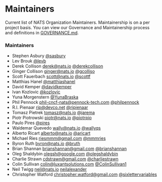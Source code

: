# Maintainers
Current list of NATS Organization Maintainers. Maintainership is on a per project basis. You can view our Governance and Maintainership process and definitions in [GOVERNANCE.md](https://github.com/nats-io/nats-general/blob/main/GOVERNANCE.md).

### Maintainers
  - Stephen Asbury [@sasbury](https://github.com/sasbury)
  - Lev Brouk [@levb](https://github.com/levb)
  - Derek Collison <derek@nats.io> [@derekcollison](https://github.com/derekcollison)
  - Ginger Collison <ginger@nats.io> [@gcolliso](https://github.com/gcolliso)
  - Scott Fauerbach <scott@nats.io> [@scottf](https://github.com/scottf)
  - Matthias Hanel [@matthiashanel](https://github.com/matthiashanel)
  - David Kemper [@davidkemper](https://github.com/davidkemper)
  - Ivan Kozlovic [@kozlovic](https://github.com/kozlovic)
  - Yuna Morgenstern [@YunaBraska](https://github.com/YunaBraska)
  - Phil Pennock <phil-cncf-nats@pennock-tech.com> [@philpennock](https://github.com/philpennock)
  - R.I. Pienaar <rip@devco.net> [@ripienaar](https://github.com/ripienaar)
  - Tomasz Pietrek <tomasz@nats.io> [@jarema](https://github.com/jarema)
  - Piotr Piotrowski <piotr@nats.io> [@piotrpio](https://github.com/piotrpio)
  - Paulo Pires [@pires](https://github.com/pires)
  - Waldemar Quevedo <wally@nats.io> [@wallyqs](https://github.com/wallyqs)
  - Alberto Ricart <alberto@nats.io> [@aricart](https://github.com/aricart)
  - Michael Ries <riesmmm@gmail.com> [@mmmries](https://github.com/mmmries)
  - Byron Ruth <byron@nats.io> [@bruth](https://github.com/bruth)
  - Brian Shannan <brianshannan@gmail.com> [@brianshannan](https://github.com/brianshannan)
  - Oleg Shaldybin <olegsh@google.com> [@olegshaldybin](https://github.com/olegshaldybin)
  - Charlie Strawn <cdstrawn@gmail.com> [@charliestrawn](https://github.com/charliestrawn)
  - Colin Sullivan <colin@luxantsolutions.com> [@ColinSullivan1](https://github.com/ColinSullivan1)
  - Neil Twigg <neil@nats.io> [neilalexander](https://github.com/neilalexander)
  - Christopher Watford <christopher.watford@gmail.com> [@sixlettervariables](https://github.com/sixlettervariables)
